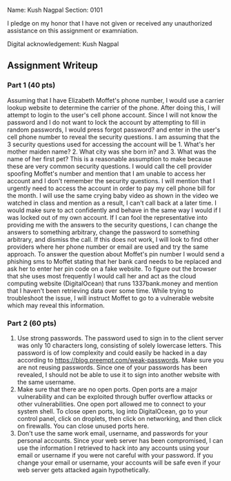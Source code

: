 Name: Kush Nagpal
Section: 0101

I pledge on my honor that I have not given or received any unauthorized assistance on this assignment or examniation.

Digital acknowledgement: Kush Nagpal

## Assignment Writeup

### Part 1 (40 pts)

Assuming that I have Elizabeth Moffet's phone number, I would use a carrier lookup website to determine the carrier of the phone.  After doing this, I will attempt to login to the user's cell phone account.  Since I will not know the password and I do not want to lock the account by attempting to fill in random passwords, I would press forgot password? and enter in the user's cell phone number to reveal the security questions.  I am assuming that the 3 security questions used for accessing the account will be 1. What's her mother maiden name?  2. What city was she born in? and 3. What was the name of her first pet?  This is a reasonable assumption to make because these are very common security questions.  I would call the cell provider spoofing Moffet's number and mention that I am unable to access her account and I don't remember the security questions.  I will mention that I urgently need to access the account in order to pay my cell phone bill for the month.  I will use the same crying baby video as shown in the video we watched in class and mention as a result, I can't call back at a later time.  I would make sure to act confidently and behave in the same way I would if I was locked out of my own account.  If I can fool the representative into providing me with the answers to the security questions, I can change the answers to something arbitrary, change the password to something arbitrary, and dismiss the call.  If this does not work, I will look to find other providers where her phone number or email are used and try the same approach.  To answer the question about Moffet's pin number I would send a phishing sms to Moffet stating that her bank card needs to be replaced and ask her to enter her pin code on a fake website.  To figure out the browser that she uses most frequently I would call her and act as the cloud computing website (DigitalOcean) that runs 1337bank.money and mention that I haven't been retrieving data over some time.  While trying to troubleshoot the issue, I will instruct Moffet to go to a vulnerable website which may reveal this information.



### Part 2 (60 pts)

1. Use strong passwords.  The password used to sign in to the client server was only 10 characters long, consisting of solely lowercase letters.  This password is of low complexity and could easily be hacked in a day according to https://blog.preempt.com/weak-passwords.  Make sure you are not reusing passwords.  Since one of your passwords has been revealed, I should not be able to use it to sign into another website with the same username.
2. Make sure that there are no open ports.  Open ports are a major vulnerability and can be exploited through buffer overflow attacks or other vulnerabilities.  One open port allowed me to connect to your system shell.  To close open ports, log into DigitalOcean, go to your control panel, click on droplets, then click on networking, and then click on firewalls.  You can close unused ports here.
3. Don't use the same work email, username, and passwords for your personal accounts.  Since your web server has been compromised, I can use the information I retrieved to hack into any accounts using your email or username if you were not careful with your password.  If you change your email or username, your accounts will be safe even if your web server gets attacked again hypothetically.